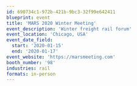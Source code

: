 ```yaml
---
id: 690734c1-972b-421b-9bc3-32f99e642411
blueprint: event
title: 'MARS 2020 Winter Meeting'
event_description: 'Winter freight rail forum'
event_location: 'Chicago, USA'
event_date_field:
  start: '2020-01-15'
  end: '2020-01-17'
event_website: 'https://marsmeeting.com'
booth_number: '98'
industries: rail
formats: in-person
---
```

